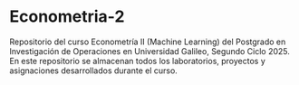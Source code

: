 # Econometria-2
Repositorio del curso Econometría II (Machine Learning) del Postgrado en Investigación de Operaciones en Universidad Galileo, Segundo Ciclo 2025. En este repositorio se almacenan todos los laboratorios, proyectos y asignaciones desarrollados durante el curso.
